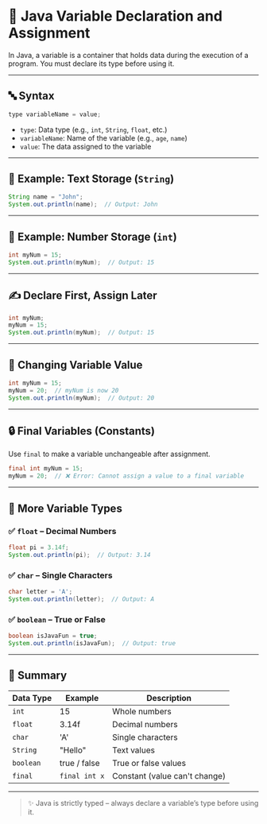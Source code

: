 
# 📘 Java Variable Declaration and Assignment

In Java, a variable is a container that holds data during the execution of a program. You must declare its type before using it.

---

## 🔤 Syntax
```java
type variableName = value;
```
- `type`: Data type (e.g., `int`, `String`, `float`, etc.)
- `variableName`: Name of the variable (e.g., `age`, `name`)
- `value`: The data assigned to the variable

---

## 🧾 Example: Text Storage (`String`)
```java
String name = "John";
System.out.println(name);  // Output: John
```

---

## 🔢 Example: Number Storage (`int`)
```java
int myNum = 15;
System.out.println(myNum);  // Output: 15
```

---

## ✍️ Declare First, Assign Later
```java
int myNum;
myNum = 15;
System.out.println(myNum);  // Output: 15
```

---

## 🔁 Changing Variable Value
```java
int myNum = 15;
myNum = 20;  // myNum is now 20
System.out.println(myNum);  // Output: 20
```

---

## 🔒 Final Variables (Constants)
Use `final` to make a variable unchangeable after assignment.
```java
final int myNum = 15;
myNum = 20;  // ❌ Error: Cannot assign a value to a final variable
```

---

## 🔣 More Variable Types

### ✅ `float` – Decimal Numbers
```java
float pi = 3.14f;
System.out.println(pi);  // Output: 3.14
```

### ✅ `char` – Single Characters
```java
char letter = 'A';
System.out.println(letter);  // Output: A
```

### ✅ `boolean` – True or False
```java
boolean isJavaFun = true;
System.out.println(isJavaFun);  // Output: true
```

---

## 📌 Summary

| Data Type | Example        | Description                    |
|-----------|----------------|--------------------------------|
| `int`     | 15             | Whole numbers                  |
| `float`   | 3.14f          | Decimal numbers                |
| `char`    | 'A'            | Single characters              |
| `String`  | "Hello"        | Text values                    |
| `boolean` | true / false   | True or false values           |
| `final`   | `final int x`  | Constant (value can't change)  |

---

> ✨ Java is strictly typed – always declare a variable’s type before using it.

